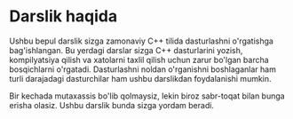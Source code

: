 # Darslik haqida

Ushbu bepul darslik sizga zamonaviy C++ tilida dasturlashni o'rgatishga bag'ishlangan. Bu yerdagi darslar sizga C++ dasturlarini yozish, kompilyatsiya qilish va xatolarni taxlil qilish uchun zarur bo'lgan barcha bosqichlarni o'rgatadi. Dasturlashni noldan o'rganishni boshlaganlar ham turli darajadagi dasturchilar ham ushbu darslikdan foydalanishi mumkin.

Bir kechada mutaxassis bo'lib qolmaysiz, lekin biroz sabr-toqat bilan bunga erisha olasiz. Ushbu darslik bunda sizga yordam beradi.
